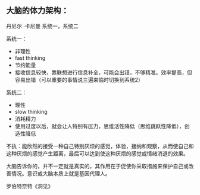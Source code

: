 ## 大脑的体力架构：

丹尼尔 ·卡尼曼 系统一，系统二

系统一：

-  非理性
- fast thinking
- 节约能量
- 接收信息较快，靠联想进行信息补全，可能会出错，不够精准。效率提高，但容易出错（可以重要的事情说三遍来临时切换到系统2）

系统二：

- 理性
- slow thinking
- 消耗精力
- 使用过度以后，就会让人特别有压力，思维活性降低（思维跳跃性降低），创造性降低



不执：能欣然的接受一种自己特别厌烦的感觉，体验，接纳和观察，从而使自己和这种厌烦的感觉产生距离，最后可以达到使这种厌烦的感觉或情绪消退的效果。

大脑告诉你的，并不一定就是真实的，其作用在于促使你采取措施来保护自己或改善情况。意识或大脑本质上就是基因代理人。

罗伯特奈特《洞见》

